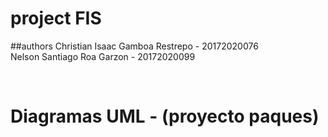 # project FIS
##authors
Christian Isaac Gamboa Restrepo - 20172020076
<br>
Nelson Santiago Roa Garzon - 20172020099

<br>

# Diagramas UML - (proyecto paques)

